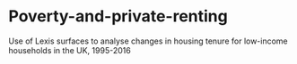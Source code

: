 # Poverty-and-private-renting
Use of Lexis surfaces to analyse changes in housing tenure for low-income households in the UK, 1995-2016
